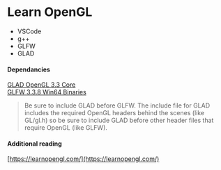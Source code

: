 # Learn OpenGL

- VSCode
- g++
- GLFW
- GLAD


#### Dependancies
[GLAD OpenGL 3.3 Core](https://glad.dav1d.de/#language=c&specification=gl&api=gl%3D3.3&api=gles1%3Dnone&api=gles2%3Dnone&api=glsc2%3Dnone&profile=compatibility&loader=on)<br>
[GLFW 3.3.8 Win64 Binaries](https://github.com/glfw/glfw/releases/download/3.3.8/glfw-3.3.8.bin.WIN64.zip)<br>

>Be sure to include GLAD before GLFW. The include file for GLAD includes the required OpenGL headers behind the scenes (like GL/gl.h) so be sure to include GLAD before other header files that require OpenGL (like GLFW).

#### Additional reading
[https://learnopengl.com/](https://learnopengl.com/)<br>

